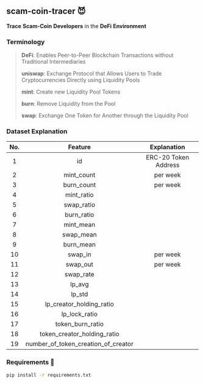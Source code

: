 ## scam-coin-tracer 😈
**Trace** **Scam-Coin** **Developers** in the **DeFi** **Environment**

### Terminology
> **DeFi**: Enables Peer-to-Peer Blockchain Transactions without Traditional Intermediaries
> 
> **uniswap**: Exchange Protocol that Allows Users to Trade Cryptocurrencies Directly using Liquidity Pools
> 
> **mint**: Create new Liquidity Pool Tokens
> 
> **burn**: Remove Liquidity from the Pool
> 
> **swap**: Exchange One Token for Another through the Liquidity Pool

### Dataset Explanation 
| No. | Feature | Explanation |
|:---:|:---:|:---:|
| 1 | id | ERC-20 Token Address |
| 2 | mint_count | per week |
| 3 | burn_count | per week |
| 4 | mint_ratio |  |
| 5 | swap_ratio |  |
| 6 | burn_ratio |  |
| 7 | mint_mean |  |
| 8 | swap_mean |  |
| 9 | burn_mean |  |
| 10 | swap_in | per week | 
| 11 | swap_out | per week |
| 12 | swap_rate |  |
| 13 | lp_avg |  |
| 14 | lp_std |  |
| 15 | lp_creator_holding_ratio |  |
| 16 | lp_lock_ratio |  |
| 17 | token_burn_ratio |  |
| 18 | token_creator_holding_ratio |  | 
| 19 | number_of_token_creation_of_creator |  |

### Requirements 📝
```bash
pip install -r requirements.txt
```